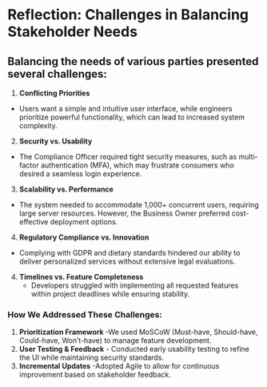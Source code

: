 # Reflection: Challenges in Balancing Stakeholder Needs

 ## Balancing the needs of various parties presented several challenges:

 1. **Conflicting Priorities** 
- Users want a simple and intuitive user interface, while engineers prioritize powerful functionality, which can lead to increased system complexity.

 2. **Security vs. Usability** 
- The Compliance Officer required tight security measures, such as multi-factor authentication (MFA), which may frustrate consumers who desired a seamless login experience.

 3. **Scalability vs. Performance** 
- The system needed to accommodate 1,000+ concurrent users, requiring large server resources. However, the Business Owner preferred cost-effective deployment options.

 4. **Regulatory Compliance vs. Innovation** 
- Complying with GDPR and dietary standards hindered our ability to deliver personalized services without extensive legal evaluations.

4. **Timelines vs. Feature Completeness**
   - Developers struggled with implementing all requested features within project deadlines while ensuring stability.

### How We Addressed These Challenges:
1. **Prioritization Framework** -We used MoSCoW (Must-have, Should-have, Could-have, Won’t-have) to manage feature development.
2. **User Testing & Feedback** - Conducted early usability testing to refine the UI while maintaining security standards.
3. **Incremental Updates** -Adopted Agile to allow for continuous improvement based on stakeholder feedback.





